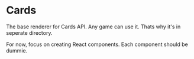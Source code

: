 # Cards

The base renderer for Cards API. Any game can use it.
Thats why it's in seperate directory.

For now, focus on creating React components. Each component should be dummie.
